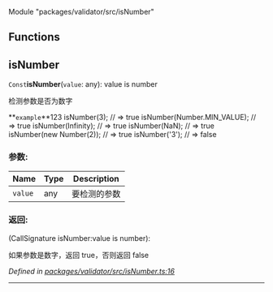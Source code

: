 Module &quot;packages/validator/src/isNumber&quot;

## Functions

## isNumber

`Const`**isNumber**(`value`: any): value is number

检测参数是否为数字

**`example`**123 
 isNumber(3); // => true
 isNumber(Number.MIN_VALUE); // => true
 isNumber(Infinity); // => true
 isNumber(NaN); // => true
 isNumber(new Number(2)); // => true
 isNumber('3'); // => false

### 参数:

Name | Type | Description |
------ | ------ | ------ |
`value` | any | 要检测的参数 |

### 返回:

(CallSignature isNumber:value is number): 

如果参数是数字，返回 true，否则返回 false

*Defined in [packages/validator/src/isNumber.ts:16](https://github.com/extend-js/extend/blob/d92be1e/packages/validator/src/isNumber.ts#L16)*

___

